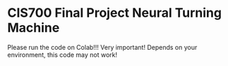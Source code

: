 # CIS700 Final Project Neural Turning Machine
Please run the code on Colab!!! Very important!
Depends on your environment, this code may not work!
